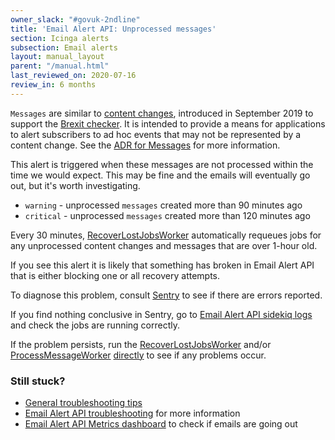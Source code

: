 ```yaml
---
owner_slack: "#govuk-2ndline"
title: 'Email Alert API: Unprocessed messages'
section: Icinga alerts
subsection: Email alerts
layout: manual_layout
parent: "/manual.html"
last_reviewed_on: 2020-07-16
review_in: 6 months
---
```


`Messages` are similar to [content changes], introduced in September 2019 to support the [Brexit checker].
It is intended to provide a means for applications to alert subscribers to ad hoc
events that may not be represented by a content change. See the [ADR for Messages][adr-messages] for more information.

This alert is triggered when these messages are not processed within the time we would expect. This
may be fine and the emails will eventually go out, but it's worth investigating.

* `warning` - unprocessed `messages` created more than 90 minutes ago
* `critical` - unprocessed `messages` created more than 120 minutes ago

Every 30 minutes, [RecoverLostJobsWorker] automatically requeues jobs for any
unprocessed content changes and messages that are over 1-hour old.

If you see this alert it is likely that something has broken in Email Alert API
that is either blocking one or all recovery attempts.

To diagnose this problem, consult [Sentry](https://sentry.io/organizations/govuk/issues/?project=202220)
to see if there are errors reported.

If you find nothing conclusive in Sentry, go to [Email Alert API sidekiq logs] and check the jobs are running correctly.

If the problem persists, run the [RecoverLostJobsWorker] and/or [ProcessMessageWorker][process-message-worker] [directly](https://stackoverflow.com/a/48543738)
to see if any problems occur.

### Still stuck?

* [General troubleshooting tips]
* [Email Alert API troubleshooting] for more information
* [Email Alert API Metrics dashboard] to check if emails are going out


[content changes]: https://docs.publishing.service.gov.uk/manual/alerts/email-alert-api-unprocessed-content-changes.html
[Brexit checker]: https://www.gov.uk/get-ready-brexit-check
[adr-messages]: https://github.com/alphagov/email-alert-api/blob/master/docs/arch/adr-004-message-concept.md

[Email Alert API sidekiq logs]: https://docs.publishing.service.gov.uk/manual/logging.html#kibana
[RecoverLostJobsWorker]: https://github.com/alphagov/email-alert-api/blob/master/app/workers/recover_lost_jobs_worker.rb
[process-message-worker]: https://github.com/alphagov/email-alert-api/blob/master/app/workers/process_message_worker.rb

[General troubleshooting tips]: /manual/email-troubleshooting.html
[Email Alert API troubleshooting]: /apis/email-alert-api/troubleshooting.html
[Email Alert API Metrics dashboard]: https://grafana.production.govuk.digital/dashboard/file/email_alert_api.json?refresh=10s&orgId=1
